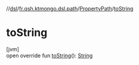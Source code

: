 //[dsl](../../../index.md)/[fr.qsh.ktmongo.dsl.path](../index.md)/[PropertyPath](index.md)/[toString](to-string.md)

# toString

[jvm]\
open override fun [toString](to-string.md)(): [String](https://kotlinlang.org/api/latest/jvm/stdlib/kotlin/-string/index.html)
